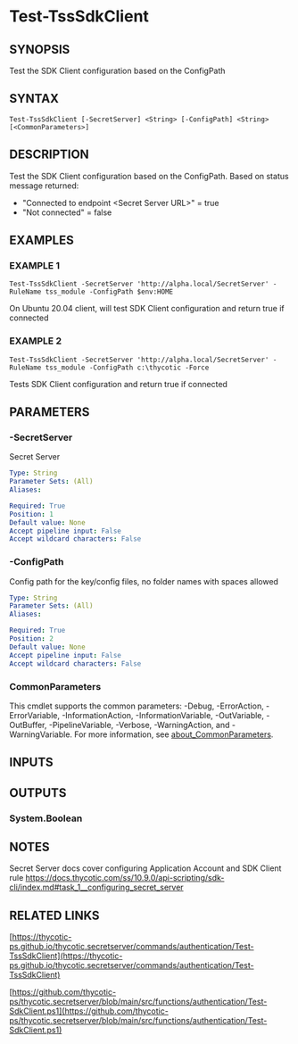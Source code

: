 # Test-TssSdkClient

## SYNOPSIS
Test the SDK Client configuration based on the ConfigPath

## SYNTAX

```
Test-TssSdkClient [-SecretServer] <String> [-ConfigPath] <String> [<CommonParameters>]
```

## DESCRIPTION
Test the SDK Client configuration based on the ConfigPath.
Based on status message returned:
- "Connected to endpoint \<Secret Server URL\>" = true
- "Not connected" = false

## EXAMPLES

### EXAMPLE 1
```
Test-TssSdkClient -SecretServer 'http://alpha.local/SecretServer' -RuleName tss_module -ConfigPath $env:HOME
```

On Ubuntu 20.04 client, will test SDK Client configuration and return true if connected

### EXAMPLE 2
```
Test-TssSdkClient -SecretServer 'http://alpha.local/SecretServer' -RuleName tss_module -ConfigPath c:\thycotic -Force
```

Tests SDK Client configuration and return true if connected

## PARAMETERS

### -SecretServer
Secret Server

```yaml
Type: String
Parameter Sets: (All)
Aliases:

Required: True
Position: 1
Default value: None
Accept pipeline input: False
Accept wildcard characters: False
```

### -ConfigPath
Config path for the key/config files, no folder names with spaces allowed

```yaml
Type: String
Parameter Sets: (All)
Aliases:

Required: True
Position: 2
Default value: None
Accept pipeline input: False
Accept wildcard characters: False
```

### CommonParameters
This cmdlet supports the common parameters: -Debug, -ErrorAction, -ErrorVariable, -InformationAction, -InformationVariable, -OutVariable, -OutBuffer, -PipelineVariable, -Verbose, -WarningAction, and -WarningVariable. For more information, see [about_CommonParameters](http://go.microsoft.com/fwlink/?LinkID=113216).

## INPUTS

## OUTPUTS

### System.Boolean
## NOTES
Secret Server docs cover configuring Application Account and SDK Client rule
https://docs.thycotic.com/ss/10.9.0/api-scripting/sdk-cli/index.md#task_1__configuring_secret_server

## RELATED LINKS

[https://thycotic-ps.github.io/thycotic.secretserver/commands/authentication/Test-TssSdkClient](https://thycotic-ps.github.io/thycotic.secretserver/commands/authentication/Test-TssSdkClient)

[https://github.com/thycotic-ps/thycotic.secretserver/blob/main/src/functions/authentication/Test-SdkClient.ps1](https://github.com/thycotic-ps/thycotic.secretserver/blob/main/src/functions/authentication/Test-SdkClient.ps1)

